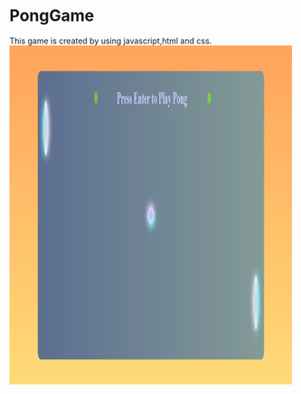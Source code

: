 # PongGame
This game is created by using javascript,html and css.
 <img src="ponggame.jpg" alt="First View of Pong Game" width="500" height="600"> 
